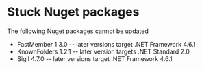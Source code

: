 # Stuck Nuget packages

The following Nuget packages cannot be updated

* FastMember 1.3.0 -- later versions target .NET Framework 4.6.1
* KnownFolders 1.2.1 -- later version targets .NET Standard 2.0
* Sigil 4.7.0 -- later versions target .NET Framework 4.6.1
